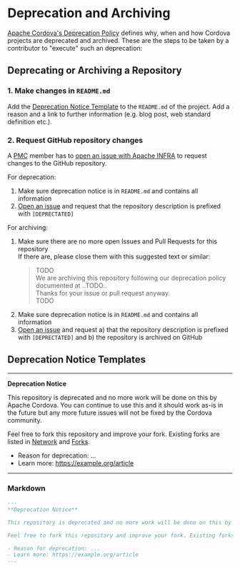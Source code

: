 # Deprecation and Archiving

[Apache Cordova's Deprecation Policy](https://cordova.apache.org/deprecation_policy.html) defines why, when and how Cordova projects are deprecated and archived. These are the steps to be taken by a contributor to "execute" such an deprecation:

## Deprecating or Archiving a Repository

### 1. Make changes in `README.md`

Add the [Deprecation Notice Template](#deprecation-notice-templates) to the `README.md` of the project. Add a reason and a link to further information (e.g. blog post, web standard definition etc.).

### 2. Request GitHub repository changes

A [PMC](TODO) member has to [open an issue with Apache INFRA](https://issues.apache.org/jira/browse/INFRA) to request changes to the GitHub repository.

For deprecation:

1. Make sure deprecation notice is in `README.md` and contains all information
1. [Open an issue](https://issues.apache.org/jira/browse/INFRA) and request that the repository description is prefixed with `[DEPRECTATED]`

For archiving:

1. Make sure there are no more open Issues and Pull Requests for this repository  
If there are, please close them with this suggested text or similar:
   > TODO  
   > We are archiving this repository following our deprecation policy documented at ..TODO..  
   > Thanks for your issue or pull request anyway.  
   > TODO
1. Make sure deprecation notice is in `README.md` and contains all information
1. [Open an issue](https://issues.apache.org/jira/browse/INFRA) and request a) that the repository description is prefixed with `[DEPRECTATED]` and b) the repository is archived on GitHub

## Deprecation Notice Templates

---
**Deprecation Notice**

This repository is deprecated and no more work will be done on this by Apache Cordova. You can continue to use this and it should work as-is in the future but any more future issues will not be fixed by the Cordova community.

Feel free to fork this repository and improve your fork. Existing forks are listed in [Network](network) and [Forks](network/members).

- Reason for deprecation: ...
- Learn more: https://example.org/article
---

### Markdown

```markdown
---
**Deprecation Notice**

This repository is deprecated and no more work will be done on this by Apache Cordova. You can continue to use this and it should work as-is in the future but any more future issues will not be fixed by the Cordova community.

Feel free to fork this repository and improve your fork. Existing forks are listed in [Network](network) and [Forks](network/members).

- Reason for deprecation: ...
- Learn more: https://example.org/article
---
```